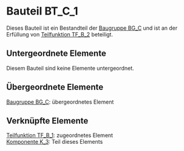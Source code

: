 # Bauteil BT_C_1
Dieses Bauteil ist ein Bestandteil der [Baugruppe BG_C](BG_C.md) und ist an der Erfüllung von [Teilfunktion TF_B_2](TF_B_2.md) beteiligt.

## Untergeordnete Elemente
Diesem Bauteil sind keine Elemente untergeordnet.

## Übergeordnete Elemente
[Baugruppe BG_C](BG_C.md): übergeordnetes Element

## Verknüpfte Elemente
[Teilfunktion TF_B_1](TF_B_2.md): zugeordnetes Element  
[Komponente K_3](K_3.md): Teil dieses Elements